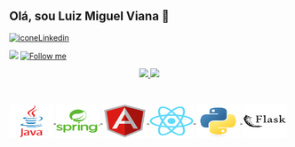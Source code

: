 ## Olá, sou Luiz Miguel Viana 👋

[![iconeLinkedin](https://img.shields.io/badge/-LinkedIn-%230077B5?style=for-the-badge&logo=linkedin&logoColor=white)](https://www.linkedin.com/in/luizmvb)

  <a href = "mailto:luizmig52@gmail.com"><img src="https://img.shields.io/badge/-Gmail-%23333?style=for-the-badge&logo=gmail&logoColor=white" target="_blank"></a>
  [<img src="https://img.shields.io/github/followers/ovvesley?label=follow&style=social" height="22" title="Follow me" />](https://github.com/luizmvb) 


<div align="center">
  <a href="https://github.com/luizmvb">
  <img height="180em" src="https://github-readme-stats.vercel.app/api?username=luizmvb&show_icons=true&theme=dracula&include_all_commits=true&count_private=true"/>
  <img height="180em" src="https://github-readme-stats.vercel.app/api/top-langs/?username=luizmvb&layout=compact&langs_count=7&theme=dracula"/>
</div>
  
##
  
<div style="display: inline_block"><br>
  <img align="center" alt="Rafa-Js" height="60" width="80" src="https://raw.githubusercontent.com/devicons/devicon/master/icons/java/java-original-wordmark.svg">
  <img align="center" alt="Rafa-Js" height="60" width="80" src="https://raw.githubusercontent.com/devicons/devicon/master/icons/spring/spring-original-wordmark.svg">
  <img align="center" alt="Rafa-CSS" height="60" width="80" src="https://raw.githubusercontent.com/devicons/devicon/master/icons/angularjs/angularjs-original.svg">
  <img align="center" alt="Rafa-React" height="60" width="80" src="https://raw.githubusercontent.com/devicons/devicon/master/icons/react/react-original.svg">
  <img align="center" alt="Rafa-Python" height="60" width="80" src="https://raw.githubusercontent.com/devicons/devicon/master/icons/python/python-original.svg">
  <img align="center" alt="Rafa-Csharp" height="60" width="80" src="https://raw.githubusercontent.com/devicons/devicon/master/icons/flask/flask-original-wordmark.svg">
</div>
